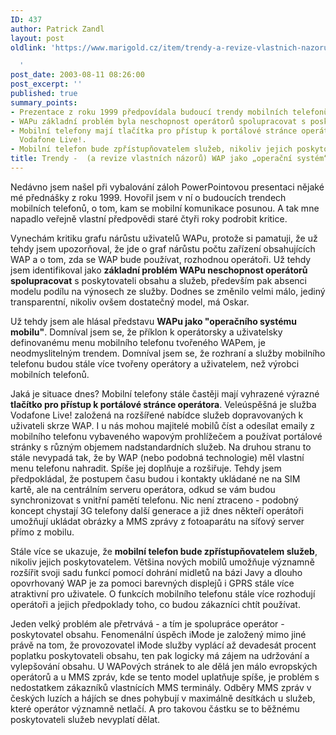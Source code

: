 ```yaml
---
ID: 437
author: Patrick Zandl
layout: post
oldlink: 'https://www.marigold.cz/item/trendy-a-revize-vlastnich-nazoru-wap-jako-operacni-system-mobilu

  '
post_date: 2003-08-11 08:26:00
post_excerpt: ''
published: true
summary_points:
- Prezentace z roku 1999 předpovídala budoucí trendy mobilních telefonů a komunikace.
- WAPu základní problém byla neschopnost operátorů spolupracovat s poskytovateli obsahu.
- Mobilní telefony mají tlačítka pro přístup k portálové stránce operátora, například
  Vodafone Live!.
- Mobilní telefon bude zpřístupňovatelem služeb, nikoliv jejich poskytovatelem.
title: Trendy -  (a revize vlastních názorů) WAP jako „operační systém“ mobilů
---
```


<p>
Nedávno jsem našel při vybalování záloh PowerPointovou presentaci nějaké mé přednášky z roku 1999. Hovořil jsem v ní o budoucích trendech mobilních telefonů, o tom, kam se mobilní komunikace posunou. A tak mne napadlo veřejně vlastní předpovědi staré čtyři roky podrobit kritice. </p>

<p>
Vynechám kritiku grafu nárůstu uživatelů WAPu, protože si pamatuji, že už tehdy jsem upozorňoval, že jde o graf nárůstu počtu zařízení obsahujících WAP a o tom, zda se WAP bude používat, rozhodnou operátoři. Už tehdy jsem identifikoval jako <STRONG>základní problém WAPu neschopnost operátorů spolupracovat</STRONG> s poskytovateli obsahu a služeb, především pak absenci modelu podílu na výnosech ze služby. Dodnes se změnilo velmi málo, jediný transparentní, nikoliv ovšem dostatečný model, má Oskar. </p>

<p>
Už tehdy jsem ale hlásal představu <STRONG>WAPu jako "operačního systému mobilu"</STRONG>. Domníval jsem se, že příklon k operátorsky a uživatelsky definovanému menu mobilního telefonu tvořeného WAPem, je neodmyslitelným trendem. Domníval jsem se, že rozhraní a služby mobilního telefonu budou stále více tvořeny operátory a uživatelem, než výrobci mobilních telefonů.</p>

<p>
Jaká je situace dnes? Mobilní telefony stále častěji mají vyhrazené výrazné <STRONG>tlačítko pro přístup k portálové stránce operátora</STRONG>. Veleúspěšná je služba Vodafone Live! založená na rozšířené nabídce služeb dopravovaných k uživateli skrze WAP. I u nás mohou majitelé mobilů číst a odesílat emaily z mobilního telefonu vybaveného wapovým prohlížečem a používat portálové stránky s různým objemem nadstandardních služeb. Na druhou stranu to stále nevypadá tak, že by WAP (nebo podobná technologie) měl vlastní menu telefonu nahradit. Spíše jej doplňuje a rozšiřuje. Tehdy jsem předpokládal, že postupem času budou i kontakty ukládané ne na SIM kartě, ale na centrálním serveru operátora, odkud se vám budou synchronizovat s vnitřní pamětí telefonu. Nic není ztraceno - podobný koncept chystají 3G telefony další generace a již dnes někteří operátoři umožňují ukládat obrázky a MMS zprávy z fotoaparátu na síťový server přímo z mobilu. </p>

<p>
Stále více se ukazuje, že <STRONG>mobilní telefon bude&#160;zpřístupňovatelem služeb</STRONG>, nikoliv jejich poskytovatelem. Většina nových mobilů umožňuje významně rozšířit svoji sadu funkcí pomocí dohrání midletů na bázi Javy a dlouho opovrhovaný WAP je za pomoci barevných displejů i GPRS stále více atraktivní pro uživatele. O funkcích mobilního telefonu stále více rozhodují operátoři a jejich předpoklady toho, co budou zákazníci chtít používat. </p>

<p>
Jeden velký problém ale přetrvává - a tím je spolupráce operátor - poskytovatel obsahu. Fenomenální úspěch iMode je založený mimo jiné právě na tom, že provozovatel iMode služby vyplácí až devadesát procent poplatku poskytovateli obsahu, ten pak logicky má zájem na udržování a vylepšování obsahu. U WAPových stránek to ale dělá jen málo evropských operátorů a u MMS zpráv, kde se tento model uplatňuje spíše, je problém s nedostatkem zákazníků vlastnících MMS terminály. Odběry MMS zpráv v českých luzích a hájích se dnes pohybují v maximálně desítkách u služeb, které operátor významně netlačí. A pro takovou částku se to běžnému poskytovateli služeb nevyplatí dělat. </p>
